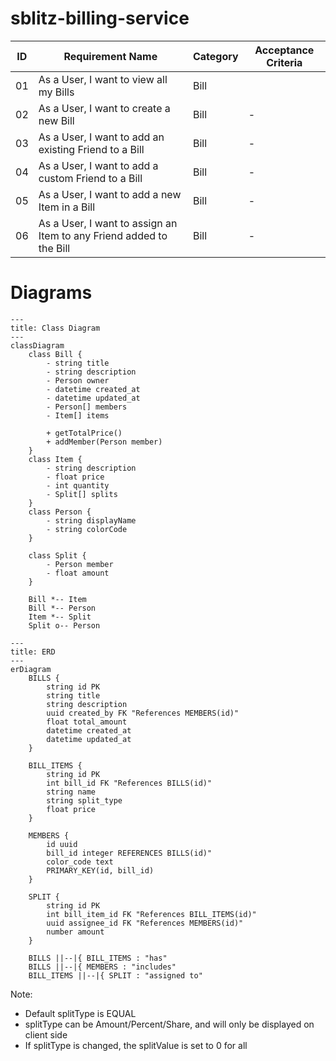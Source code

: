 # sblitz-billing-service

| ID  | Requirement Name                                                    | Category | Acceptance Criteria |
| --- | ------------------------------------------------------------------- | -------- | ------------------- |
| 01  | As a User, I want to view all my Bills                              | Bill     |                     |
| 02  | As a User, I want to create a new Bill                              | Bill     | -                   |
| 03  | As a User, I want to add an existing Friend to a Bill               | Bill     | -                   |
| 04  | As a User, I want to add a custom Friend to a Bill                  | Bill     | -                   |
| 05  | As a User, I want to add a new Item in a Bill                       | Bill     | -                   |
| 06  | As a User, I want to assign an Item to any Friend added to the Bill | Bill     | -                   |

# Diagrams

```mermaid
---
title: Class Diagram
---
classDiagram
    class Bill {
        - string title
        - string description
        - Person owner
        - datetime created_at
        - datetime updated_at
        - Person[] members
        - Item[] items

        + getTotalPrice()
        + addMember(Person member)
    }
    class Item {
        - string description
        - float price
        - int quantity
        - Split[] splits
    }
    class Person {
        - string displayName
        - string colorCode
    }

    class Split {
        - Person member
        - float amount
    }

    Bill *-- Item
    Bill *-- Person
    Item *-- Split
    Split o-- Person
```

```mermaid
---
title: ERD
---
erDiagram
    BILLS {
        string id PK
        string title
        string description
        uuid created_by FK "References MEMBERS(id)"
        float total_amount
        datetime created_at
        datetime updated_at
    }

    BILL_ITEMS {
        string id PK
        int bill_id FK "References BILLS(id)"
        string name
        string split_type
        float price
    }

    MEMBERS {
        id uuid
        bill_id integer REFERENCES BILLS(id)"
        color_code text
        PRIMARY_KEY(id, bill_id)
    }

    SPLIT {
        string id PK
        int bill_item_id FK "References BILL_ITEMS(id)"
        uuid assignee_id FK "References MEMBERS(id)"
        number amount
    }

    BILLS ||--|{ BILL_ITEMS : "has"
    BILLS ||--|{ MEMBERS : "includes"
    BILL_ITEMS ||--|{ SPLIT : "assigned to"
```

Note:

- Default splitType is EQUAL
- splitType can be Amount/Percent/Share, and will only be displayed on client side
- If splitType is changed, the splitValue is set to 0 for all
